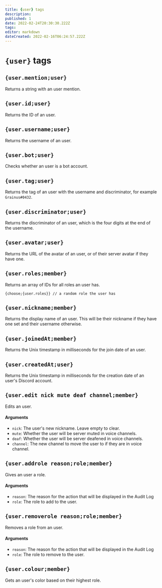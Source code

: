 ```yaml
---
title: {user} tags
description: 
published: 1
date: 2022-02-24T20:30:30.222Z
tags: 
editor: markdown
dateCreated: 2022-02-16T06:24:57.222Z
---
```


# `{user}` tags

## `{user.mention;user}`

Returns a string with an user mention.

## `{user.id;user}`

Returns the ID of an user.

## `{user.username;user}`

Returns the username of an user.

## `{user.bot;user}`

Checks whether an user is a bot account.

## `{user.tag;user}`

Returns the tag of an user with the username and discriminator, for example `Grainus#0432`.

## `{user.discriminator;user}`

Returns the discriminator of an user, which is the four digits at the end of the username.

## `{user.avatar;user}`

Returns the URL of the avatar of an user, or of their server avatar if they have one.

## `{user.roles;member}`

Returns an array of IDs for all roles an user has.

```
{choose;{user.roles}} // a random role the user has
```

## `{user.nickname;member}`

Returns the display name of an user. This will be their nickname if they have one set and their username otherwise.

## `{user.joinedAt;member}`

Returns the Unix timestamp in milliseconds for the join date of an user.

## `{user.createdAt;user}`

Returns the Unix timestamp in milliseconds for the creation date of an user's Discord account.

## `{user.edit nick mute deaf channel;member}`

Edits an user.

#### Arguments
- `nick`: The user's new nickname. Leave empty to clear.
- `mute`: Whether the user will be server muted in voice channels.
- `deaf`: Whether the user will be server deafened in voice channels.
- `channel`: The new channel to move the user to if they are in voice channel.

## `{user.addrole reason;role;member}`

Gives an user a role.

#### Arguments
- `reason`: The reason for the action that will be displayed in the Audit Log
- `role`: The role to add to the user.

## `{user.removerole reason;role;member}`

Removes a role from an user.

#### Arguments
- `reason`: The reason for the action that will be displayed in the Audit Log
- `role`: The role to remove to the user.

## `{user.colour;member}`

Gets an user's color based on their highest role.
